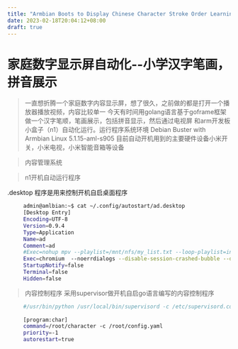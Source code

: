 ```yaml
---
title: "Armbian Boots to Display Chinese Character Stroke Order Learning"
date: 2023-02-18T20:04:12+08:00
draft: true
---
```


# 家庭数字显示屏自动化--小学汉字笔画，拼音展示

>  一直想折腾一个家庭数字内容显示屏，想了很久，之前做的都是打开一个播放器播放视频，内容比较单一
>  今天有时间用golang语言基于goframe框架做一个汉字笔顺，笔画展示，包括拼音显示，然后通过电视屏
>  和arm开发板小盒子（n1）自动化运行。运行程序系统环境 Debian Buster with Armbian Linux 5.1.15-aml-s905
>  目前自动开机用到的主要硬件设备小米开关，小米电视，小米智能音箱等设备

>  内容管理系统

>  n1开机自动运行程序    
   
   .desktop 程序是用来控制开机自启桌面程序  
   ```bash
		admin@amlbian:~$ cat ~/.config/autostart/ad.desktop 
		[Desktop Entry]
		Encoding=UTF-8
		Version=0.9.4
		Type=Application
		Name=ad
		Comment=ad
		#Exec=nohup mpv --playlist=/mnt/nfs/my_list.txt --loop-playlist=inf --fullscreen=yes &
		Exec=chromium  --noerrdialogs --disable-session-crashed-bubble --disable-infobars  --kiosk http://localhost:81/characters/show
		StartupNotify=false
		Terminal=false
		Hidden=false
   ```
>  内容控制程序
>  采用supervisor做开机自启go语言编写的内容控制程序
   
   
   ```bash 
        #/usr/bin/python /usr/local/bin/supervisord -c /etc/supervisord.conf
		
		[program:char]
		command=/root/character -c /root/config.yaml
		priority=-1
		autorestart=true
   ```